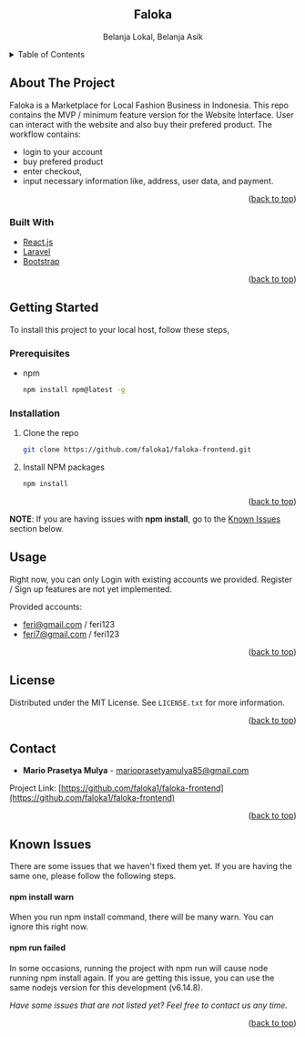 <div id="top"></div>
<!--
*** Thanks for checking out the Best-README-Template. If you have a suggestion
*** that would make this better, please fork the repo and create a pull request
*** or simply open an issue with the tag "enhancement".
*** Don't forget to give the project a star!
*** Thanks again! Now go create something AMAZING! :D
-->



<!-- PROJECT SHIELDS -->
<!--
*** I'm using markdown "reference style" links for readability.
*** Reference links are enclosed in brackets [ ] instead of parentheses ( ).
*** See the bottom of this document for the declaration of the reference variables
*** for contributors-url, forks-url, etc. This is an optional, concise syntax you may use.
*** https://www.markdownguide.org/basic-syntax/#reference-style-links
-->

<!-- PROJECT LOGO -->
<br />
<div align="center">
  <h2 align="center">Faloka</h2>
  <p align="center">Belanja Lokal, Belanja Asik</p> 
</div>



<!-- TABLE OF CONTENTS -->
<details>
  <summary>Table of Contents</summary>
  <ol>
    <li>
      <a href="#about-the-project">About The Project</a>
      <ul>
        <li><a href="#built-with">Built With</a></li>
      </ul>
    </li>
    <li>
      <a href="#getting-started">Getting Started</a>
      <ul>
        <li><a href="#prerequisites">Prerequisites</a></li>
        <li><a href="#installation">Installation</a></li>
      </ul>
    </li>
    <li><a href="#usage">Usage</a></li>
    <li><a href="#roadmap">Roadmap</a></li>
    <li><a href="#contributing">Contributing</a></li>
    <li><a href="#license">License</a></li>
    <li><a href="#contact">Contact</a></li>
    <li><a href="#acknowledgments">Acknowledgments</a></li>
  </ol>
</details>



<!-- ABOUT THE PROJECT -->
## About The Project

Faloka is a Marketplace for Local Fashion Business in Indonesia. This repo contains the MVP / minimum feature version for the Website Interface. User can interact with the website and also buy their prefered product. The workflow contains:
* login to your account
* buy prefered product
* enter checkout, 
* input necessary information like, address, user data, and payment. 

<p align="right">(<a href="#top">back to top</a>)</p>



### Built With

* [React.js](https://reactjs.org/)
* [Laravel](https://laravel.com)
* [Bootstrap](https://getbootstrap.com)

<p align="right">(<a href="#top">back to top</a>)</p>



<!-- GETTING STARTED -->
## Getting Started

To install this project to your local host, follow these steps,

### Prerequisites

* npm
  ```sh
  npm install npm@latest -g
  ```

### Installation

1. Clone the repo
   ```sh
   git clone https://github.com/faloka1/faloka-frontend.git
   ```
2. Install NPM packages
   ```sh
   npm install
   ```

<p align="right">(<a href="#top">back to top</a>)</p>
<p><b>NOTE</b>: If you are having issues with <b>npm install</b>, go to the <a href="#known-issues">Known Issues</a> section below.</p> 



<!-- USAGE EXAMPLES -->
## Usage

Right now, you can only Login with existing accounts we provided. Register / Sign up features are not yet implemented.

Provided accounts:
* feri@gmail.com / feri123
* feri7@gmail.com / feri123   

<p align="right">(<a href="#top">back to top</a>)</p>

<!-- LICENSE -->
## License

Distributed under the MIT License. See `LICENSE.txt` for more information.

<p align="right">(<a href="#top">back to top</a>)</p>



<!-- CONTACT -->
## Contact

* __Mario Prasetya Mulya__ - marioprasetyamulya85@gmail.com

Project Link: [https://github.com/faloka1/faloka-frontend](https://github.com/faloka1/faloka-frontend)

<p align="right">(<a href="#top">back to top</a>)</p>

<div id="#known-issues"></div>

<!-- ACKNOWLEDGMENTS -->
## Known Issues

There are some issues that we haven't fixed them yet. If you are having the same one, please follow the following steps.

#### npm install warn

When you run npm install command, there will be many warn. You can ignore this right now.

#### npm run failed

In some occasions, running the project with npm run will cause node running npm install again. If you are getting this issue, you can use the same nodejs version for this development (v6.14.8).

_Have some issues that are not listed yet? Feel free to contact us any time._

<p align="right">(<a href="#top">back to top</a>)</p>



<!-- MARKDOWN LINKS & IMAGES -->
<!-- https://www.markdownguide.org/basic-syntax/#reference-style-links -->
[contributors-shield]: https://img.shields.io/github/contributors/othneildrew/Best-README-Template.svg?style=for-the-badge
[contributors-url]: https://github.com/othneildrew/Best-README-Template/graphs/contributors
[forks-shield]: https://img.shields.io/github/forks/othneildrew/Best-README-Template.svg?style=for-the-badge
[forks-url]: https://github.com/othneildrew/Best-README-Template/network/members
[stars-shield]: https://img.shields.io/github/stars/othneildrew/Best-README-Template.svg?style=for-the-badge
[stars-url]: https://github.com/othneildrew/Best-README-Template/stargazers
[issues-shield]: https://img.shields.io/github/issues/othneildrew/Best-README-Template.svg?style=for-the-badge
[issues-url]: https://github.com/othneildrew/Best-README-Template/issues
[license-shield]: https://img.shields.io/github/license/othneildrew/Best-README-Template.svg?style=for-the-badge
[license-url]: https://github.com/othneildrew/Best-README-Template/blob/master/LICENSE.txt
[linkedin-shield]: https://img.shields.io/badge/-LinkedIn-black.svg?style=for-the-badge&logo=linkedin&colorB=555
[linkedin-url]: https://linkedin.com/in/othneildrew
[product-screenshot]: images/screenshot.png
